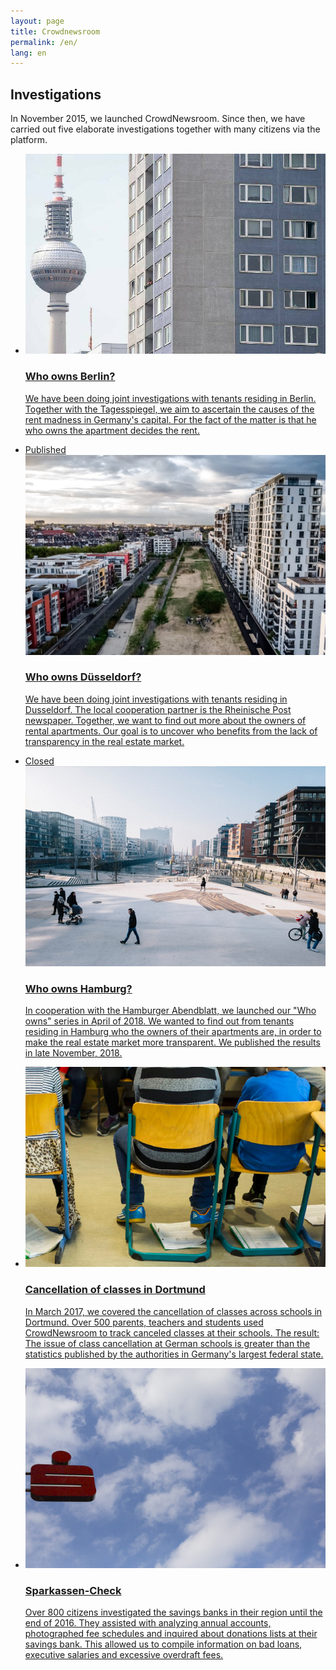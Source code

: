 ```yaml
---
layout: page
title: Crowdnewsroom
permalink: /en/
lang: en
---
```

<h2 class="centered">Investigations</h2>
<p class='description'>In November 2015, we launched CrowdNewsroom. Since then, we have carried out five elaborate investigations together with many citizens via the platform.
</p>
<ul class="projects">
     <li>
        <a href="https://interaktiv.tagesspiegel.de/wem-gehoert-berlin/">
            <div class="status published">
                <img src="/assets/images/wgber.jpg" alt=""/>
            </div>
            <h3>Who owns Berlin?</h3>
            <p>We have been doing joint investigations with tenants residing in Berlin. Together with the Tagesspiegel, we aim to ascertain the causes of the rent madness in Germany's capital. For the fact of the matter is that he who owns the apartment decides the rent.</p>
        </a>
    </li>
          <li>
        <a href="https://interaktiv.rp-online.de/ig/wem-gehoert-duesseldorf/">
            <div class="status published">Published
                <img src="/assets/images/wgd.jpg" alt=""/>
            </div>
            <h3>Who owns Düsseldorf?</h3>
            <p>We have been doing joint investigations with tenants residing in Dusseldorf. The local cooperation partner is the Rheinische Post newspaper. Together, we want to find out more about the owners of rental apartments. Our goal is to uncover who benefits from the lack of transparency in the real estate market.</p>
        </a>
    </li>
    <li>
        <a href="https://wem-gehoert-hamburg.de/">
            <div class="status archived">Closed
                <img src="/assets/images/wghh.jpg" alt=""/>
            </div>
            <h3>Who owns Hamburg?</h3>
            <p>In cooperation with the Hamburger Abendblatt, we launched our "Who owns" series in April of 2018. We wanted to find out from tenants residing in Hamburg who the owners of their apartments are, in order to make the real estate market more transparent. We published the results in late November, 2018.</p>
        </a>
    </li>
    <li>
        <a href="https://correctiv.org/top-stories/2017/04/11/unterrichtsausfall-der-check-in-dortmund-fallen-doppelt-so-viele-stunden-aus-wie-das-land-behauptet/">
            <div class="status archived">
                <img src="/assets/images/unterrichtsausfall.jpg" alt=""/>
            </div>
            <h3>Cancellation of classes in Dortmund</h3>
            <p>In March 2017, we covered the cancellation of classes across schools in Dortmund. Over 500 parents, teachers and students used CrowdNewsroom to track canceled classes at their schools. The result: The issue of class cancellation at German schools is greater than the statistics published by the authorities in Germany's largest federal state.</p>
</a>
    </li>
    <li>
        <a href="https://correctiv.org/recherchen/sparkassen/">
            <div class="status archived">
                <img src="/assets/images/sparkasse.jpg" alt=""/>
            </div>
            <h3>Sparkassen-Check</h3>
            <p>Over 800 citizens investigated the savings banks in their region until the end of 2016. They assisted with analyzing annual accounts, photographed fee schedules and inquired about donations lists at their savings bank. This allowed us to compile information on bad loans, executive salaries and excessive overdraft fees.</p>
        </a>
    </li>
</ul>

